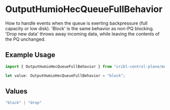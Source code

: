 # OutputHumioHecQueueFullBehavior

How to handle events when the queue is exerting backpressure (full capacity or low disk). 'Block' is the same behavior as non-PQ blocking. 'Drop new data' throws away incoming data, while leaving the contents of the PQ unchanged.

## Example Usage

```typescript
import { OutputHumioHecQueueFullBehavior } from "cribl-control-plane/models";

let value: OutputHumioHecQueueFullBehavior = "block";
```

## Values

```typescript
"block" | "drop"
```